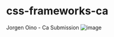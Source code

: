 # css-frameworks-ca
Jorgen Oino - Ca Submission
![image](https://github.com/joroinnoroff/css-frameworks-ca/assets/112621392/d4089ec1-46c7-48ac-83c6-d3584e57465b)

